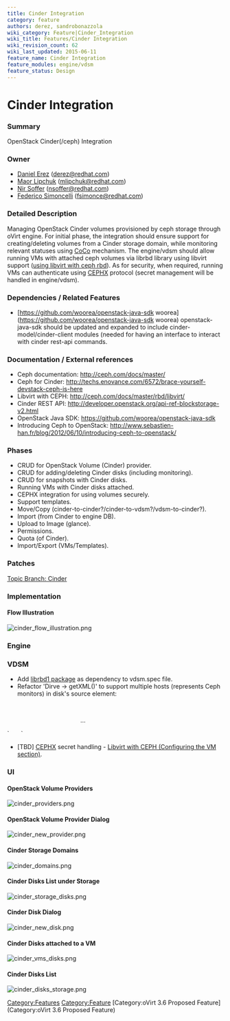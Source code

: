 ```yaml
---
title: Cinder Integration
category: feature
authors: derez, sandrobonazzola
wiki_category: Feature|Cinder_Integration
wiki_title: Features/Cinder Integration
wiki_revision_count: 62
wiki_last_updated: 2015-06-11
feature_name: Cinder Integration
feature_modules: engine/vdsm
feature_status: Design
---
```


# Cinder Integration

### Summary

OpenStack Cinder(/ceph) Integration

### Owner

*   [Daniel Erez](User:DanielErez) (<derez@redhat.com>)
*   [Maor Lipchuk](User:MaorLipchuk) (<mlipchuk@redhat.com>)
*   [Nir Soffer](User:NirSoffer) (<nsoffer@redhat.com>)
*   [Federico Simoncelli](User:FedericoSimoncelli) (<fsimonce@redhat.com>)

### Detailed Description

Managing OpenStack Cinder volumes provisioned by ceph storage through oVirt engine. For initial phase, the integration should ensure support for creating/deleting volumes from a Cinder storage domain, while monitoring relevant statuses using [CoCo](CommandCoordinator) mechanism. The engine/vdsm should allow running VMs with attached ceph volumes via librbd library using libvirt support ([using libvirt with ceph rbd](http://ceph.com/docs/master/rbd/libvirt/)). As for security, when required, running VMs can authenticate using [CEPHX](http://ceph.com/docs/v0.69/rados/operations/auth-intro/) protocol (secret management will be handled in engine/vdsm).

### Dependencies / Related Features

*   [https://github.com/woorea/openstack-java-sdk woorea](https://github.com/woorea/openstack-java-sdk woorea) openstack-java-sdk should be updated and expanded to include cinder-model/cinder-client modules (needed for having an interface to interact with cinder rest-api commands.

### Documentation / External references

*   Ceph documentation: <http://ceph.com/docs/master/>
*   Ceph for Cinder: <http://techs.enovance.com/6572/brace-yourself-devstack-ceph-is-here>
*   Libvirt with CEPH: <http://ceph.com/docs/master/rbd/libvirt/>
*   Cinder REST API: <http://developer.openstack.org/api-ref-blockstorage-v2.html>
*   OpenStack Java SDK: <https://github.com/woorea/openstack-java-sdk>
*   Introducing Ceph to OpenStack: <http://www.sebastien-han.fr/blog/2012/06/10/introducing-ceph-to-openstack/>

### Phases

*   CRUD for OpenStack Volume (Cinder) provider.
*   CRUD for adding/deleting Cinder disks (including monitoring).
*   CRUD for snapshots with Cinder disks.
*   Running VMs with Cinder disks attached.
*   CEPHX integration for using volumes securely.
*   Support templates.
*   Move/Copy (cinder-to-cinder?/cinder-to-vdsm?/vdsm-to-cinder?).
*   Import (from Cinder to engine DB).
*   Upload to Image (glance).
*   Permissions.
*   Quota (of Cinder).
*   Import/Export (VMs/Templates).

### Patches

[Topic Branch: Cinder](http://gerrit.ovirt.org/#/q/status:open+project:ovirt-engine+branch:master+topic:cinder,n,z)

### Implementation

#### Flow Illustration

![](cinder_flow_illustration.png "cinder_flow_illustration.png")

### Engine

### VDSM

*   Add [librbd1 package](https://apps.fedoraproject.org/packages/librbd1) as dependency to vdsm.spec file.
*   Refactor 'Dirve -> getXML()' to support multiple hosts (represents Ceph monitors) in disk's source element:

<disk type='network' device='disk'>
             

`               `<host name='{monitor-host}' port='6789'/>
                     ...
             

</source>
`       `<target dev='vda' bus='virtio'/>
</disk>

*   [TBD] [CEPHX](http://ceph.com/docs/v0.69/rados/operations/auth-intro/) secret handling - [Libvirt with CEPH (Configuring the VM section)](http://ceph.com/docs/master/rbd/libvirt/#configuring-the-vm).

### UI

#### OpenStack Volume Providers

![](cinder_providers.png "cinder_providers.png")

#### OpenStack Volume Provider Dialog

![](cinder_new_provider.png "cinder_new_provider.png")

#### Cinder Storage Domains

![](cinder_domains.png "cinder_domains.png")

#### Cinder Disks List under Storage

![](cinder_storage_disks.png "cinder_storage_disks.png")

#### Cinder Disk Dialog

![](cinder_new_disk.png "cinder_new_disk.png")

#### Cinder Disks attached to a VM

![](cinder_vms_disks.png "cinder_vms_disks.png")

#### Cinder Disks List

![](cinder_disks_storage.png "cinder_disks_storage.png")

<Category:Features> <Category:Feature> [Category:oVirt 3.6 Proposed Feature](Category:oVirt 3.6 Proposed Feature)
